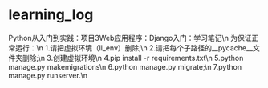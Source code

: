 # learning_log
Python从入门到实践：项目3Web应用程序：Django入门：学习笔记\n
为保证正常运行：\n
1.请把虚拟环境（ll_env）删除;\n
2.请把每个子路径的__pycache__文件夹删除;\n
3.创建虚拟环境\n
4.pip install -r requirements.txt\n
5.python manage.py makemigrations\n
6.python manage.py migrate;\n
7.python manage.py runserver.\n
